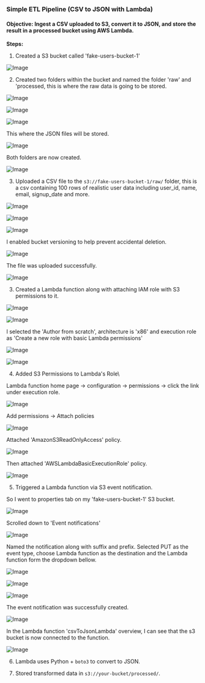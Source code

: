 ### Simple ETL Pipeline (CSV to JSON with Lambda)

#### Objective: Ingest a CSV uploaded to S3, convert it to JSON, and store the result in a processed bucket using AWS Lambda.



**Steps:**
1. Created a S3 bucket called 'fake-users-bucket-1'

![Image](https://github.com/user-attachments/assets/4b15667e-02ed-4fe9-ab08-07d7156f5b11)




2. Created two folders within the bucket and named the folder 'raw' and 'processed, this is where the raw data is going to be stored.

![Image](https://github.com/user-attachments/assets/511df5da-16dc-4169-8c97-e8162afd3c89)


![Image](https://github.com/user-attachments/assets/d1401af7-e97d-4b0f-9a01-c68e18d000fe)


![Image](https://github.com/user-attachments/assets/96a35923-2bca-46c6-81bb-81f0018b5133)



This where the JSON files will be stored.

![Image](https://github.com/user-attachments/assets/43c577d6-dd94-44a7-8f3f-941122a6494a)




Both folders are now created.

![Image](https://github.com/user-attachments/assets/2bf93233-65ff-493f-ae8f-33a7a0c49bbf)




3. Uploaded a CSV file to the `s3://fake-users-bucket-1/raw/` folder,
this is a csv containing 100 rows of realistic user data including user_id, name, email, signup_date and more.



![Image](https://github.com/user-attachments/assets/d3ee3872-7296-48a6-b7a0-1f39f9061c90)


![Image](https://github.com/user-attachments/assets/a7b3382c-a941-41a9-bf22-10eb84ec2210)


![Image](https://github.com/user-attachments/assets/e7fbbaf6-eda5-4350-a702-ce0c8be765b6)





I enabled bucket versioning to help prevent accidental deletion. 

![Image](https://github.com/user-attachments/assets/2f9d6882-af02-4c1c-9da1-3faf9de38c5b)



The file was uploaded successfully. 

![Image](https://github.com/user-attachments/assets/0c432bb9-387a-4827-ad5a-c6f398a50319)




3. Created a Lambda function along with attaching IAM role with S3 permissions to it. 

![Image](https://github.com/user-attachments/assets/92f734ec-1713-4f87-aaa4-e09d4df3950c)

![Image](https://github.com/user-attachments/assets/e22e0b63-85eb-4c6b-b97c-e073a6423445)


I selected the 'Author from scratch', architecture is 'x86' and execution role as 'Create a new role with basic Lambda permissions'

![Image](https://github.com/user-attachments/assets/be75d6af-aa70-4258-8cd5-dccf56053315)

![Image](https://github.com/user-attachments/assets/3b872c8d-035c-4542-bf51-604ccebdc1b2)




4. Added S3 Permissions to Lambda's Role\

Lambda function home page -> configuration -> permissions -> click the link under execution role.

![Image](https://github.com/user-attachments/assets/1bb4f1d1-3329-4b6c-a63c-850a943307f2)




Add permissions -> Attach policies

![Image](https://github.com/user-attachments/assets/a8d81b66-a154-472e-a007-e9da1f961e68)




Attached 'AmazonS3ReadOnlyAccess' policy.

![Image](https://github.com/user-attachments/assets/1d1bad84-f2d7-4991-8cd0-596cc13ffe2c)


Then attached 'AWSLambdaBasicExecutionRole' policy.

![Image](https://github.com/user-attachments/assets/c83140f0-c0be-42da-8099-7abb38223dd5)







5. Triggered a Lambda function via S3 event notification.



So I went to properties tab on my 'fake-users-bucket-1' S3 bucket.

![Image](https://github.com/user-attachments/assets/34c2fb56-8613-4538-b872-42062719c4b4)



Scrolled down to 'Event notifications' 

![Image](https://github.com/user-attachments/assets/8d44c062-2b82-49c3-a6eb-baace2b22ea4)



Named the notification along with suffix and prefix. Selected PUT as the event type, choose Lambda function as the destination and the Lambda function form the dropdown bellow.


![Image](https://github.com/user-attachments/assets/26544584-4578-45ef-823f-13f355331dea)


![Image](https://github.com/user-attachments/assets/add1c917-0d3b-4588-98f3-8e7afe09de26)


![Image](https://github.com/user-attachments/assets/41d039aa-c057-42f6-9877-d74becaaa6a6)




The event notification was successfully created. 

![Image](https://github.com/user-attachments/assets/7ddb0280-7c2b-421d-a873-7bf95a73f8b6)


In the Lambda function 'csvToJsonLambda' overview, I can see that the s3 bucket is now connected to the function. 

![Image](https://github.com/user-attachments/assets/e5ae446d-b2a9-41c0-b59d-52bc7a53cf23)


6. Lambda uses Python + `boto3` to convert to JSON.





7. Stored transformed data in `s3://your-bucket/processed/`.
